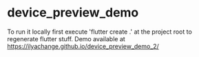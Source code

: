 # device_preview_demo

To run it locally first execute 'flutter create .' at the project root to regenerate flutter stuff.
Demo available at https://ilyachange.github.io/device_preview_demo_2/
